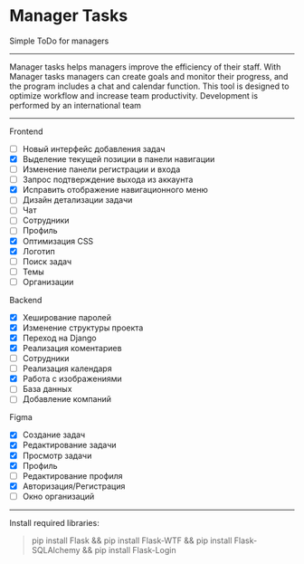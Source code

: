 # Manager Tasks
Simple ToDo for managers
***
Manager tasks helps managers improve the efficiency of their staff. 
With Manager tasks managers can create goals and monitor their progress, and the program includes a chat and calendar function. 
This tool is designed to optimize workflow and increase team productivity.
Development is performed by an international team
***
Frontend
* [ ] Новый интерфейс добавления задач
* [X] Выделение текущей позиции в панели навигации
* [ ] Изменение панели регистрации и входа
* [ ] Запрос подтверждение выхода из аккаунта
* [X] Исправить отображение навигационного меню
* [ ] Дизайн детализации задачи
* [ ] Чат
* [ ] Сотрудники 
* [ ] Профиль
* [X] Оптимизация CSS
* [X] Логотип
* [ ] Поиск задач
* [ ] Темы
* [ ] Организации

Backend
* [X] Хеширование паролей
* [X] Изменение структуры проекта
* [X] Переход на Django
* [X] Реализация коментариев
* [ ] Сотрудники
* [ ] Реализация календаря
* [X] Работа с изображениями
* [ ] База данных
* [ ] Добавление компаний

Figma
* [X] Создание задач
* [X] Редактирование задачи
* [X] Просмотр задачи
* [X] Профиль
* [ ] Редактирование профиля
* [X] Авторизация/Регистрация
* [ ] Окно организаций
***
Install required libraries:
>pip install Flask && pip install Flask-WTF && pip install Flask-SQLAlchemy && pip install Flask-Login
